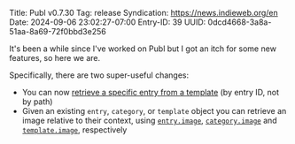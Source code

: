 Title: Publ v0.7.30
Tag: release
Syndication: https://news.indieweb.org/en
Date: 2024-09-06 23:02:27-07:00
Entry-ID: 39
UUID: 0dcd4668-3a8a-51aa-8a69-72f0bbd3e256

It's been a while since I've worked on Publ but I got an itch for some new features, so here we are.

Specifically, there are two super-useful changes:

* You can now [retrieve a specific entry from a template](324#get-entry) (by entry ID, not by path)
* Given an existing `entry`, `category`, or `template` object you can retrieve an image relative to their context, using [`entry.image`](115#func-image), [`category.image`](170#func-image) and [`template.image`](416#func-image), respectively
